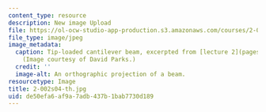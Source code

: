```yaml
---
content_type: resource
description: New image Upload
file: https://ol-ocw-studio-app-production.s3.amazonaws.com/courses/2-002-mechanics-and-materials-ii-spring-2004/de50efa6af9a7adb437b1bab7730d189_2-002s04-th.jpg
file_type: image/jpeg
image_metadata:
  caption: Tip-loaded cantilever beam, excerpted from [lecture 2](pages/lecture-notes).
    (Image courtesy of David Parks.)
  credit: ''
  image-alt: An orthographic projection of a beam.
resourcetype: Image
title: 2-002s04-th.jpg
uid: de50efa6-af9a-7adb-437b-1bab7730d189
---
```

